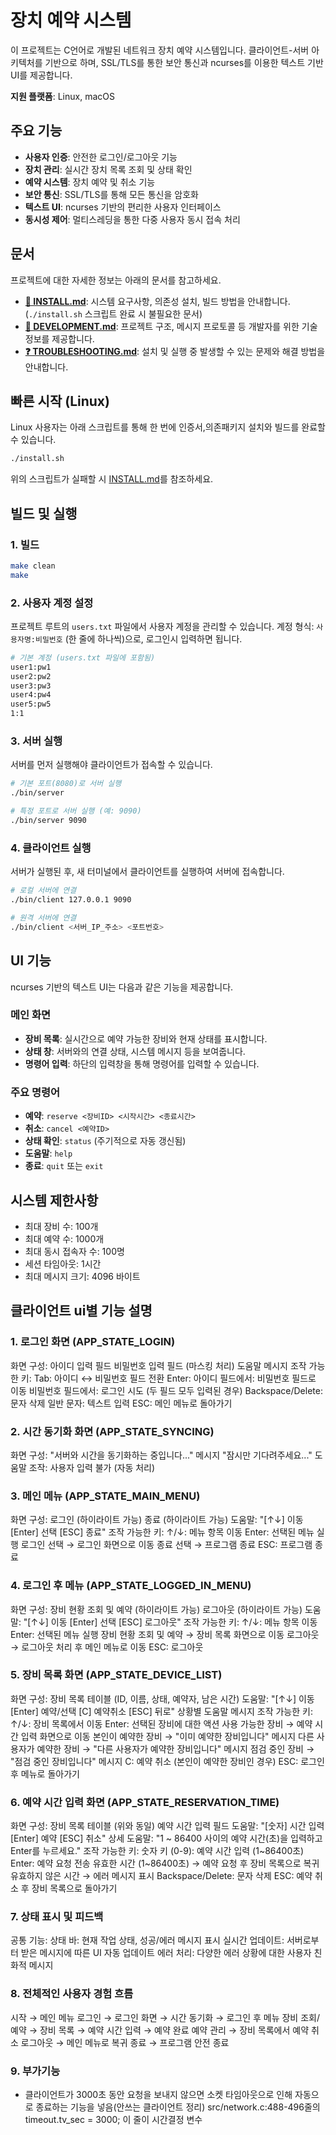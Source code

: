 # 장치 예약 시스템

이 프로젝트는 C언어로 개발된 네트워크 장치 예약 시스템입니다. 클라이언트-서버 아키텍처를 기반으로 하며, SSL/TLS를 통한 보안 통신과 ncurses를 이용한 텍스트 기반 UI를 제공합니다.

**지원 플랫폼**: Linux, macOS

## 주요 기능

-   **사용자 인증**: 안전한 로그인/로그아웃 기능
-   **장치 관리**: 실시간 장치 목록 조회 및 상태 확인
-   **예약 시스템**: 장치 예약 및 취소 기능
-   **보안 통신**: SSL/TLS를 통해 모든 통신을 암호화
-   **텍스트 UI**: ncurses 기반의 편리한 사용자 인터페이스
-   **동시성 제어**: 멀티스레딩을 통한 다중 사용자 동시 접속 처리

## 문서

프로젝트에 대한 자세한 정보는 아래의 문서를 참고하세요.

-   **[🚀 INSTALL.md](./INSTALL.md)**: 시스템 요구사항, 의존성 설치, 빌드 방법을 안내합니다. (`./install.sh` 스크립트 완료 시 불필요한 문서)
-   **[🔧 DEVELOPMENT.md](./DEVELOPMENT.md)**: 프로젝트 구조, 메시지 프로토콜 등 개발자를 위한 기술 정보를 제공합니다.
-   **[❓ TROUBLESHOOTING.md](./TROUBLESHOOTING.md)**: 설치 및 실행 중 발생할 수 있는 문제와 해결 방법을 안내합니다.

## 빠른 시작 (Linux)

Linux 사용자는 아래 스크립트를 통해 한 번에 인증서,의존패키지 설치와 빌드를 완료할 수 있습니다.

```bash
./install.sh
```

위의 스크립트가 실패할 시 [INSTALL.md](./INSTALL.md)를 참조하세요.

## 빌드 및 실행

### 1. 빌드
```bash
make clean
make
```

### 2. 사용자 계정 설정
프로젝트 루트의 `users.txt` 파일에서 사용자 계정을 관리할 수 있습니다.
계정 형식: `사용자명:비밀번호` (한 줄에 하나씩)으로, 로그인시 입력하면 됩니다.
```bash
# 기본 계정 (users.txt 파일에 포함됨)
user1:pw1
user2:pw2
user3:pw3
user4:pw4
user5:pw5
1:1
```


### 3. 서버 실행
서버를 먼저 실행해야 클라이언트가 접속할 수 있습니다.

```bash
# 기본 포트(8080)로 서버 실행
./bin/server

# 특정 포트로 서버 실행 (예: 9090)
./bin/server 9090
```

### 4. 클라이언트 실행
서버가 실행된 후, 새 터미널에서 클라이언트를 실행하여 서버에 접속합니다.

```bash
# 로컬 서버에 연결
./bin/client 127.0.0.1 9090

# 원격 서버에 연결
./bin/client <서버_IP_주소> <포트번호>
```

## UI 기능

ncurses 기반의 텍스트 UI는 다음과 같은 기능을 제공합니다.

### 메인 화면
- **장비 목록**: 실시간으로 예약 가능한 장비와 현재 상태를 표시합니다.
- **상태 창**: 서버와의 연결 상태, 시스템 메시지 등을 보여줍니다.
- **명령어 입력**: 하단의 입력창을 통해 명령어를 입력할 수 있습니다.

### 주요 명령어
- **예약**: `reserve <장비ID> <시작시간> <종료시간>`
- **취소**: `cancel <예약ID>`
- **상태 확인**: `status` (주기적으로 자동 갱신됨)
- **도움말**: `help`
- **종료**: `quit` 또는 `exit`

## 시스템 제한사항

-   최대 장비 수: 100개
-   최대 예약 수: 1000개
-   최대 동시 접속자 수: 100명
-   세션 타임아웃: 1시간
-   최대 메시지 크기: 4096 바이트



## 클라이언트 ui별 기능 설명

  ### 1. 로그인 화면 (APP_STATE_LOGIN)
화면 구성:
아이디 입력 필드
비밀번호 입력 필드 (마스킹 처리)
도움말 메시지
조작 가능한 키:
Tab: 아이디 ↔ 비밀번호 필드 전환
Enter:
아이디 필드에서: 비밀번호 필드로 이동
비밀번호 필드에서: 로그인 시도 (두 필드 모두 입력된 경우)
Backspace/Delete: 문자 삭제
일반 문자: 텍스트 입력
ESC: 메인 메뉴로 돌아가기

### 2. 시간 동기화 화면 (APP_STATE_SYNCING)
화면 구성:
"서버와 시간을 동기화하는 중입니다..." 메시지
"잠시만 기다려주세요..." 도움말
조작: 사용자 입력 불가 (자동 처리)

### 3. 메인 메뉴 (APP_STATE_MAIN_MENU)
화면 구성:
로그인 (하이라이트 가능)
종료 (하이라이트 가능)
도움말: "[↑↓] 이동 [Enter] 선택 [ESC] 종료"
조작 가능한 키:
↑/↓: 메뉴 항목 이동
Enter: 선택된 메뉴 실행
로그인 선택 → 로그인 화면으로 이동
종료 선택 → 프로그램 종료
ESC: 프로그램 종료

### 4. 로그인 후 메뉴 (APP_STATE_LOGGED_IN_MENU)
화면 구성:
장비 현황 조회 및 예약 (하이라이트 가능)
로그아웃 (하이라이트 가능)
도움말: "[↑↓] 이동 [Enter] 선택 [ESC] 로그아웃"
조작 가능한 키:
↑/↓: 메뉴 항목 이동
Enter: 선택된 메뉴 실행
장비 현황 조회 및 예약 → 장비 목록 화면으로 이동
로그아웃 → 로그아웃 처리 후 메인 메뉴로 이동
ESC: 로그아웃

### 5. 장비 목록 화면 (APP_STATE_DEVICE_LIST)
화면 구성:
장비 목록 테이블 (ID, 이름, 상태, 예약자, 남은 시간)
도움말: "[↑↓] 이동 [Enter] 예약/선택 [C] 예약취소 [ESC] 뒤로"
상황별 도움말 메시지
조작 가능한 키:
↑/↓: 장비 목록에서 이동
Enter: 선택된 장비에 대한 액션
사용 가능한 장비 → 예약 시간 입력 화면으로 이동
본인이 예약한 장비 → "이미 예약한 장비입니다" 메시지
다른 사용자가 예약한 장비 → "다른 사용자가 예약한 장비입니다" 메시지
점검 중인 장비 → "점검 중인 장비입니다" 메시지
C: 예약 취소 (본인이 예약한 장비인 경우)
ESC: 로그인 후 메뉴로 돌아가기

### 6. 예약 시간 입력 화면 (APP_STATE_RESERVATION_TIME)
화면 구성:
장비 목록 테이블 (위와 동일)
예약 시간 입력 필드
도움말: "[숫자] 시간 입력 [Enter] 예약 [ESC] 취소"
상세 도움말: "1 ~ 86400 사이의 예약 시간(초)을 입력하고 Enter를 누르세요."
조작 가능한 키:
숫자 키 (0-9): 예약 시간 입력 (1~86400초)
Enter: 예약 요청 전송
유효한 시간 (1~86400초) → 예약 요청 후 장비 목록으로 복귀
유효하지 않은 시간 → 에러 메시지 표시
Backspace/Delete: 문자 삭제
ESC: 예약 취소 후 장비 목록으로 돌아가기

### 7. 상태 표시 및 피드백
공통 기능:
상태 바: 현재 작업 상태, 성공/에러 메시지 표시
실시간 업데이트: 서버로부터 받은 메시지에 따른 UI 자동 업데이트
에러 처리: 다양한 에러 상황에 대한 사용자 친화적 메시지

### 8. 전체적인 사용자 경험 흐름
시작 → 메인 메뉴
로그인 → 로그인 화면 → 시간 동기화 → 로그인 후 메뉴
장비 조회/예약 → 장비 목록 → 예약 시간 입력 → 예약 완료
예약 관리 → 장비 목록에서 예약 취소
로그아웃 → 메인 메뉴로 복귀
종료 → 프로그램 안전 종료

### 9. 부가기능
- 클라이언트가 3000초 동안 요청을 보내지 않으면 소켓 타임아웃으로 인해 자동으로 종료하는 기능을 넣음(안쓰는 클라이언트 정리)
src/network.c:488-496줄의
timeout.tv_sec = 3000; 이 줄이 시간결정 변수
